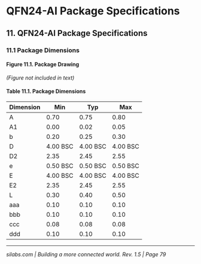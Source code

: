 # QFN24-AI Package Specifications

## 11. QFN24-AI Package Specifications

### 11.1 Package Dimensions

#### Figure 11.1. Package Drawing

*(Figure not included in text)*

#### Table 11.1. Package Dimensions

| Dimension | Min   | Typ   | Max   |
|-----------|-------|-------|-------|
| A         | 0.70  | 0.75  | 0.80  |
| A1        | 0.00  | 0.02  | 0.05  |
| b         | 0.20  | 0.25  | 0.30  |
| D         | 4.00 BSC | 4.00 BSC | 4.00 BSC |
| D2        | 2.35  | 2.45  | 2.55  |
| e         | 0.50 BSC | 0.50 BSC | 0.50 BSC |
| E         | 4.00 BSC | 4.00 BSC | 4.00 BSC |
| E2        | 2.35  | 2.45  | 2.55  |
| L         | 0.30  | 0.40  | 0.50  |
| aaa       | 0.10  | 0.10  | 0.10  |
| bbb       | 0.10  | 0.10  | 0.10  |
| ccc       | 0.08  | 0.08  | 0.08  |
| ddd       | 0.10  | 0.10  | 0.10  |

---

*silabs.com | Building a more connected world. Rev. 1.5 | Page 79*